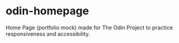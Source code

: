 # odin-homepage
Home Page (portfolio mock) made for The Odin Project to practice responsiveness and accessibility.
